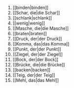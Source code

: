 1. [[binden|binden]]
2. [[Schar, die|die Schar]]
3. [[schlank|schlank]]
4. [[wenig|wenig]]
5. [[Masche, die|die Masche]]
6. [[braten|braten]]
7. [[Druck, der|der Druck]]
8. [[Komma, das|das Komma]]
9. [[Punkt, der|der Punkt]]
10. [[Ziegel, der|der Ziegel]]
11. [[Bock, der|der Bock]]
12. [[Brücke, die|die Brücke]]
13. [[backen|backen]]
14. [[Teig, der|der Teig]]
15. [[Mehl, das|das Mehl]]
